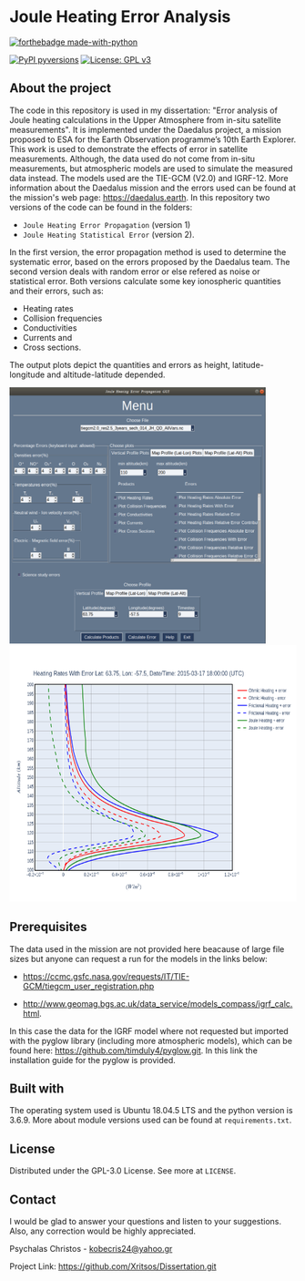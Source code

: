 # Joule Heating Error Analysis
[![forthebadge made-with-python](http://ForTheBadge.com/images/badges/made-with-python.svg)](https://www.python.org/)

[![PyPI pyversions](https://upload.wikimedia.org/wikipedia/commons/3/34/Blue_Python_3.6_Shield_Badge.svg)](https://pypi.python.org/pypi/ansicolortags/)
[![License: GPL v3](https://img.shields.io/badge/License-GPLv3-blue.svg)](https://www.gnu.org/licenses/gpl-3.0)

## About the project

The code in this repository is used in my dissertation: "Error analysis of Joule heating calculations in the Upper Atmosphere from in-situ satellite measurements". It is implemented under the Daedalus project, a mission proposed to ESA for the Earth Observation programme’s 10th Earth Explorer. This work is used to demonstrate the effects of error in satellite measurements. Although, the data used do not come from in-situ measurements, but atmospheric models are used to simulate the measured data instead. The models used are the TIE-GCM (V2.0) and IGRF-12. More information about the Daedalus mission and the errors used can be found at the mission's web page: https://daedalus.earth.
In this repository two versions of the code can be found in the folders:
* `Joule Heating Error Propagation` (version 1)
* `Joule Heating Statistical Error` (version 2).

In the first version, the error propagation method is used to determine the systematic error, based on the errors proposed by the Daedalus team. The second version deals with random error or else refered as noise or statistical error. Both versions calculate some key ionospheric quantities and their errors, such as:
* Heating rates
* Collision frequencies
* Conductivities
* Currents and
* Cross sections.
 
The output plots depict the quantities and errors as height, latitude-longitude and altitude-latitude depended.

<img src="images/Εικ5.1.png" alt="mypic" style="width:450px; height:450px"/>  <img src="images/Εικ4.11.png" alt="mypic" style="width:550px; height:450px"/>

## Prerequisites

The data used in the mission are not provided here beacause of large file sizes but anyone can request a run for the models in the links below:

* https://ccmc.gsfc.nasa.gov/requests/IT/TIE-GCM/tiegcm_user_registration.php

* http://www.geomag.bgs.ac.uk/data_service/models_compass/igrf_calc.html.

In this case the data for the IGRF model where not requested but imported with the pyglow library (including more atmospheric models), which can be found here: https://github.com/timduly4/pyglow.git. In this link the installation guide for the pyglow is provided.

## Built with

The operating system used is Ubuntu 18.04.5 LTS and the python version is 3.6.9. More about module versions used can be found at `requirements.txt`.

## License

Distributed under the GPL-3.0 License. See more at `LICENSE`.

## Contact

I would be glad to answer your questions and listen to your suggestions. Also, any correction would be highly appreciated.

Psychalas Christos - kobecris24@yahoo.gr

Project Link: https://github.com/Xritsos/Dissertation.git
